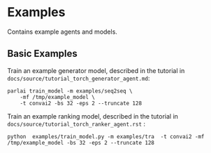 # Examples

Contains example agents and models. 


## Basic Examples

Train an example generator model, described in the tutorial in `docs/source/tutorial_torch_generator_agent.md`:

```
parlai train_model -m examples/seq2seq \
    -mf /tmp/example_model \
    -t convai2 -bs 32 -eps 2 --truncate 128
```

Train an example ranking model, described in the tutorial in `docs/source/tutorial_torch_ranker_agent.rst` :

```
python  examples/train_model.py -m examples/tra  -t convai2 -mf /tmp/example_model -bs 32 -eps 2 --truncate 128
```